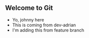 ## Welcome to Git

- Yo, johnny here
- This is coming from dev-adrian
- I'm adding this from feature branch